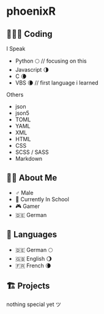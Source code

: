 phoenixR
========

🧑🏽‍💻 Coding
---------

I Speak
* Python 🌕 // focusing on this
* Javascript 🌗
* C 🌘
* VBS 🌘 // first language i learned

Others
* json
* json5
* TOML
* YAML
* XML
* HTML
* CSS
* SCSS / SASS
* Markdown


🙋🏽 About Me
-----------

* ♂️ Male
* 🎒 Currently In School
* 🎮 Gamer
* 🇩🇪 German


💬 Languages
------------

* 🇩🇪 German 🌕
* 🇬🇧 English 🌖
* 🇫🇷 French 🌘


## 🏗️ Projects

nothing special yet ツ
